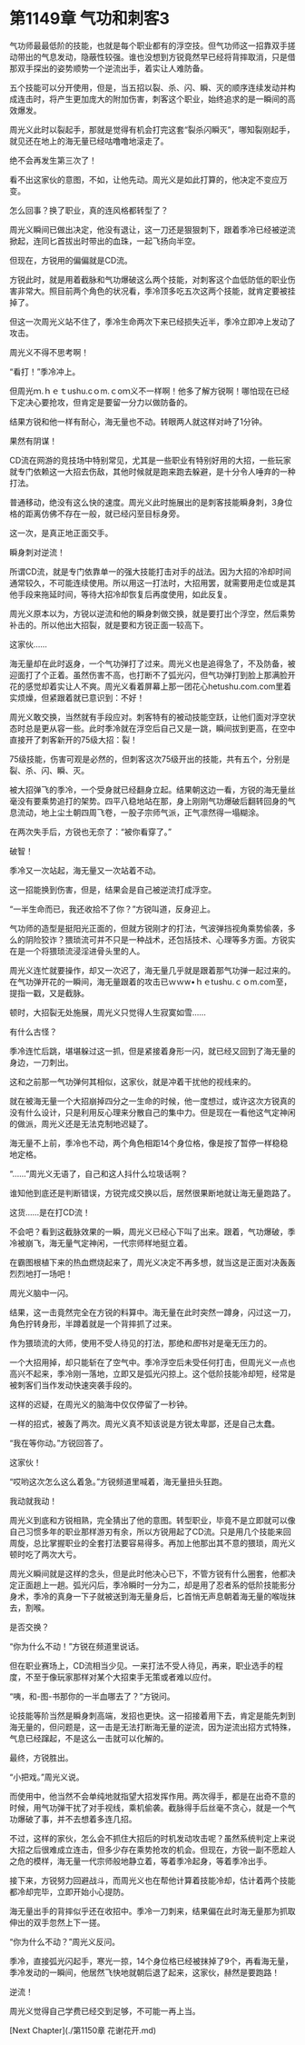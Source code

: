 # 第1149章 气功和刺客3

气功师最最低阶的技能，也就是每个职业都有的浮空技。但气功师这一招靠双手搓动带出的气息发动，隐蔽性较强。谁也没想到方锐竟然早已经将背摔取消，只是借那双手探出的姿势顺势一个逆流出手，着实让人难防备。

五个技能可以分开使用，但是，当五招以裂、杀、闪、瞬、灭的顺序连续发动并构成连击时，将产生更加庞大的附加伤害，刺客这个职业，始终追求的是一瞬间的高效爆发。

周光义此时以裂起手，那就是觉得有机会打完这套“裂杀闪瞬灭”，哪知裂刚起手，就见还在地上的海无量已经咕噜噜地滚走了。

绝不会再发生第三次了！

看不出这家伙的意图，不如，让他先动。周光义是如此打算的，他决定不变应万变。

怎么回事？换了职业，真的连风格都转型了？

周光义瞬间已做出决定，他没有退让，这一刀还是狠狠刺下，跟着季冷已经被逆流掀起，连同匕首拔出时带出的血珠，一起飞扬向半空。

但现在，方锐用的偏偏就是CD流。

方锐此时，就是用着截脉和气功爆破这么两个技能，对刺客这个血低防低的职业伤害非常大。照目前两个角色的状况看，季冷顶多吃五次这两个技能，就肯定要被挂掉了。

但这一次周光义站不住了，季冷生命两次下来已经损失近半，季冷立即冲上发动了攻击。

周光义不得不思考啊！

“看打！”季冷冲上。

但周光ｍ.ｈｅｔushu.cｏm.ｃoｍ义不一样啊！他多了解方锐啊！哪怕现在已经下定决心要抢攻，但肯定是要留一分力以做防备的。

结果方锐和他一样有耐心，海无量也不动。转眼两人就这样对峙了1分钟。

果然有阴谋！

CD流在网游的竞技场中特别常见，尤其是一些职业有特别好用的大招，一些玩家就专门依赖这一大招去伤敌，其他时候就是跑来跑去躲避，是十分令人唾弃的一种打法。

普通移动，绝没有这么快的速度。周光义此时施展出的是刺客技能瞬身刺，3身位格的距离仿佛不存在一般，就已经闪至目标身旁。

这一次，是真正地正面交手。

瞬身刺对逆流！

所谓CD流，就是专门依靠单一的强大技能打击对手的战法。因为大招的冷却时间通常较久，不可能连续使用。所以用这一打法时，大招用罢，就需要用走位或是其他手段来拖延时间，等待大招冷却恢复后再度使用，如此反复。

周光义原本以为，方锐以逆流和他的瞬身刺做交换，就是要打出个浮空，然后乘势补击的。所以他出大招裂，就是要和方锐正面一较高下。

这家伙……

海无量却在此时返身，一个气功弹打了过来。周光义也是追得急了，不及防备，被迎面打了个正着。虽然伤害不高，也打断不了弧光闪，但气功弹打到脸上那满脸开花的感觉却着实让人不爽。周光义看着屏幕上那一团花心hetushu.com.com里着实烦燥，但紧跟着就已意识到：不好！

周光义敢交换，当然就有手段应对。刺客特有的被动技能空跃，让他们面对浮空状态时总是更从容一些。此时季冷就在浮空后自己又是一跳，瞬间拔到更高，在空中直接开了刺客新开的75级大招：裂！

75级技能，伤害可观是必然的，但刺客这次75级开出的技能，共有五个，分别是裂、杀、闪、瞬、灭。

被大招弹飞的季冷，一个受身就已经翻身立起。结果朝这边一看，方锐的海无量丝毫没有要乘势追打的架势。四平八稳地站在那，身上刚刚气功爆破后翻转回身的气息流动，地上尘土朝四周飞卷，一股子宗师气派，正气凛然得一塌糊涂。

在两次失手后，方锐也无奈了：“被你看穿了。”

破智！

季冷又一次站起，海无量又一次站着不动。

这一招能换到伤害，但是，结果会是自己被逆流打成浮空。

“一半生命而已，我还收拾不了你？”方锐叫道，反身迎上。

气功师的造型是挺阳光正面的，但就方锐刚才的打法，气波弹挡视角乘势偷袭，多么的阴险狡诈？猥琐流可并不只是一种战术，还包括技术、心理等多方面。方锐实在是一个将猥琐流浸淫进骨头里的人。

周光义连忙就要操作，却又一次迟了，海无量几乎就是跟着那气功弹一起过来的。在气功弹开花的一瞬间，海无量跟着的攻击已ｗｗw•ｈｅtushu.ｃｏm.com至，提指一戳，又是截脉。

顿时，大招裂无处施展，周光义只觉得人生寂寞如雪……

有什么古怪？

季冷连忙后跳，堪堪躲过这一抓，但是紧接着身形一闪，就已经又回到了海无量的身边，一刀刺出。

这和之前那一气功弹何其相似，这家伙，就是冲着干扰他的视线来的。

就在被海无量一个大招崩掉四分之一生命的时候，他一度想过，或许这次方锐真的没有什么设计，只是利用反心理来分散自己的集中力。但是现在一看他这气定神闲的做派，周光义还是无法克制地迟疑了。

海无量不上前，季冷也不动，两个角色相距14个身位格，像是按了暂停一样稳稳地定格。

“……”周光义无语了，自己和这人抖什么垃圾话啊？

谁知他到底还是判断错误，方锐完成交换以后，居然很果断地就让海无量跑路了。

这货……是在打CD流！

不会吧？看到这截脉效果的一瞬，周光义已经心下叫了出来。跟着，气功爆破，季冷被崩飞，海无量气定神闲，一代宗师样地挺立着。

在霸图根植下来的热血燃烧起来了，周光义决定不再多想，就当这是正面对决轰轰烈烈地打一场吧！

周光义脑中一闪。

结果，这一击竟然完全在方锐的料算中。海无量在此时突然一蹲身，闪过这一刀，角色拧转身形，半蹲着就是一个背摔抓了过来。

作为猥琐流的大师，使用不受人待见的打法，那绝和*图*书对是毫无压力的。

一个大招用掉，却只能斩在了空气中。季冷浮空后未受任何打击，但周光义一点也高兴不起来，季冷刚一落地，立即又是弧光闪掠上。这个低阶技能冷却短，经常是被刺客们当作发动快速突袭手段的。

这样的迟疑，在周光义的脑海中仅仅停留了一秒钟。

一样的招式，被轰了两次。周光义真不知该说是方锐太卑鄙，还是自己太蠢。

“我在等你动。”方锐回答了。

这家伙！

“哎哟这次怎么这么着急。”方锐频道里喊着，海无量扭头狂跑。

我动就我动！

周光义到底和方锐相熟，完全猜出了他的意图。转型职业，毕竟不是立即就可以像自己习惯多年的职业那样游刃有余，所以方锐用起了CD流。只是用几个技能来回周旋，总比掌握职业的全套打法要容易得多。再加上他那出其不意的猥琐，周光义顿时吃了两次大亏。

周光义瞬间就是这样的念头，但是此时他决心已下，不管方锐有什么圈套，他都决定正面趟上一趟。弧光闪后，季冷瞬时一分为二，却是用了忍者系的低阶技能影分身术，季冷的真身一下子就被送到海无量身后，匕首悄无声息朝着海无量的喉咙抹去，割喉。

是否交换？

“你为什么不动！”方锐在频道里说话。

但在职业赛场上，CD流相当少见。一来打法不受人待见，再来，职业选手的程度，不至于像玩家那样对某个大招束手无策或者难以应付。

“咦，和-图-书那你的一半血哪去了？”方锐问。

论技能等阶当然是瞬身刺高端，发招也更快。这一招接着用下去，肯定是能先刺到海无量的，但问题是，这一击是无法打断海无量的逆流，因为逆流出招方式特殊，气息已经蹿起，不是这么一击就可以化解的。

最终，方锐胜出。

“小把戏。”周光义说。

而使用中，他当然不会单纯地就指望大招发挥作用。两次得手，都是在出奇不意的时候，用气功弹干扰了对手视线，乘机偷袭。截脉得手后丝毫不贪心，就是一个气功爆破了事，并不去想着多连几招。

不过，这样的家伙，怎么会不抓住大招后的时机发动攻击呢？虽然系统判定上来说大招之后很难成立连击，但多少存在乘势抢攻的机会。但现在，方锐一副不愿趁人之危的模样，海无量一代宗师般地静立着，等着季冷起身，等着季冷出手。

接下来，方锐努力回避战斗，而周光义也在帮他计算着技能冷却，估计着两个技能都冷却完毕，立即开始小心提防。

海无量出手的背摔似乎还在收招中。季冷一刀刺来，结果偏在此时海无量那为抓取伸出的双手忽然上下一搓。

“你为什么不动？”周光义反问。

季冷，直接弧光闪起手，寒光一掠，14个身位格已经被抹掉了9个，再看海无量，季冷发动的一瞬间，他居然飞快地就朝后退了起来，这家伙，赫然是要跑路！

逆流！

周光义觉得自己学费已经交到足够，不可能一再上当。



[Next Chapter](./第1150章 花谢花开.md)